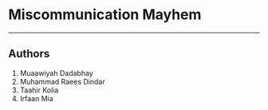 # Miscommunication Mayhem
---
## Authors
1. Muaawiyah Dadabhay
2. Muhammad Raees Dindar
3. Taahir Kolia
4. Irfaan Mia 
